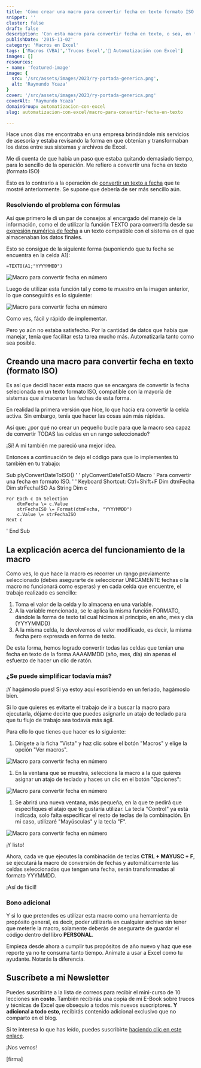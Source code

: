 ```yaml
---
title: 'Cómo crear una macro para convertir fecha en texto formato ISO de forma fácil y rápida'
snippet: ''
cluster: false
draft: false 
description: 'Con esta macro para convertir fecha en texto, o sea, en formato ISO, podrás ahorrarte mucho tiempo en conversiones y concentrarte en el resto del trabajo.'
publishDate: '2015-11-02'
category: 'Macros en Excel'
tags: ['Macros (VBA)','Trucos Excel','🤖 Automatización con Excel']
images: []
resources: 
- name: 'featured-image'
image: {
  src: '/src/assets/images/2023/ry-portada-generica.png',
  alt: 'Raymundo Ycaza'
}
cover: '/src/assets/images/2023/ry-portada-generica.png'
coverAlt: 'Raymundo Ycaza'
domainGroup: automatizacion-con-excel
slug: automatizacion-con-excel/macro-para-convertir-fecha-en-texto

---
```


Hace unos días me encontraba en una empresa brindándole mis servicios de asesoría y estaba revisando la forma en que obtenían y transformaban los datos entre sus sistemas y archivos de Excel.

Me di cuenta de que había un paso que estaba quitando demasiado tiempo, para lo sencillo de la operación. Me refiero a convertir una fecha en texto (formato ISO)

Esto es lo contrario a la operación de [convertir un texto a fecha](http://raymundoycaza.com/como-convertir-un-texto-a-fecha/) que te mostré anteriormente. Se supone que debería de ser más sencillo aún.

### Resolviendo el problema con fórmulas

Así que primero le di un par de consejos al encargado del manejo de la información, como el de utilizar la función TEXTO para convertirla desde su [expresión numérica de fecha](http://raymundoycaza.com/que-son-las-fechas-para-excel/) a un texto compatible con el sistema en el que almacenaban los datos finales.

Esto se consigue de la siguiente forma (suponiendo que tu fecha se encuentra en la celda A1):

`=TEXTO(A1;"YYYYMMDD")`

![Macro para convertir fecha en número](/src/assets/images/2023/macro-para-convertir-fecha-en-numero.png)

Luego de utilizar esta función tal y como te muestro en la imagen anterior, lo que conseguirás es lo siguiente:

![Macro para convertir fecha en número](/src/assets/images/2023/macro-para-convertir-fecha-en-numero-01.png)

Como ves, fácil y rápido de implementar.

Pero yo aún no estaba satisfecho. Por la cantidad de datos que había que manejar, tenía que facilitar esta tarea mucho más. Automatizarla tanto como sea posible.

## Creando una macro para convertir fecha en texto (formato ISO)

Es así que decidí hacer esta macro que se encargara de convertir la fecha selecionada en un texto formato ISO, compatible con la mayoría de sistemas que almacenan las fechas de esta forma.

En realidad la primera versión que hice, lo que hacía era convertir la celda activa. Sin embargo, tenía que hacer las cosas aún más rápidas.

Así que: ¿por qué no crear un pequeño bucle para que la macro sea capaz de convertir TODAS las celdas en un rango seleccionado?

¡Sí! A mi también me pareció una mejor idea.

Entonces a continuación te dejo el código para que lo implementes tú también en tu trabajo:

Sub plyConvertDateToISO()
'
' plyConvertDateToISO Macro
' Para convertir una fecha en formato ISO.
'
' Keyboard Shortcut: Ctrl+Shift+F
    Dim dtmFecha
    Dim strFechaISO As String
    Dim c
    
    
    For Each c In Selection
        dtmFecha \= c.Value
        strFechaISO \= Format(dtmFecha, "YYYYMMDD")
        c.Value \= strFechaISO
    Next c
    
    
'
End Sub

## La explicación acerca del funcionamiento de la macro

Como ves, lo que hace la macro es recorrer un rango previamente seleccionado (debes asegurarte de seleccionar ÚNICAMENTE fechas o la macro no funcionará como esperas) y en cada celda que encuentre, el trabajo realizado es sencillo:

1. Toma el valor de la celda y lo almacena en una variable.
2. A la variable mencionada, se le aplica la misma función FORMATO, dándole la forma de texto tal cual hicimos al principio, en año, mes y día (YYYYMMDD)
3. A la misma celda, le devolvemos el valor modificado, es decir, la misma fecha pero expresada en forma de texto.

De esta forma, hemos logrado convertir todas las celdas que tenían una fecha en texto de la forma AAAAMMDD (año, mes, día) sin apenas el esfuerzo de hacer un clic de ratón.

### ¿Se puede simplificar todavía más?

¡Y hagámoslo pues! Si ya estoy aquí escribiendo en un feriado, hagámoslo bien.

Si lo que quieres es evitarte el trabajo de ir a buscar la macro para ejecutarla, déjame decirte que puedes asignarle un atajo de teclado para que tu flujo de trabajo sea todavía más ágil.

Para ello lo que tienes que hacer es lo siguiente:

1. Dirígete a la ficha "Vista" y haz clic sobre el botón "Macros" y elige la opción "Ver macros".

![Macro para convertir fecha en número](/src/assets/images/2023/macro-para-convertir-fecha-en-numero-02.png)

1. En la ventana que se muestra, selecciona la macro a la que quieres asignar un atajo de teclado y haces un clic en el botón "Opciones":

![Macro para convertir fecha en número](/src/assets/images/2023/macro-para-convertir-fecha-en-numero-03.png)

1. Se abrirá una nueva ventana, más pequeña, en la que te pedirá que especifiques el atajo que te gustaría utilizar. La tecla "Control" ya está indicada, solo falta especificar el resto de teclas de la combinación. En mi caso, utilizaré "Mayúsculas" y la tecla "F".

![Macro para convertir fecha en número](/src/assets/images/2023/macro-para-convertir-fecha-en-numero-04.png)

¡Y listo!

Ahora, cada ve que ejecutes la combinación de teclas **CTRL + MAYUSC + F**, se ejecutará la macro de conversión de fechas y automáticamente las celdas seleccionadas que tengan una fecha, serán transformadas al formato YYYMMDD.

¡Así de fácil!

### Bono adicional

Y si lo que pretendes es utilizar esta macro como una herramienta de propósito general, es decir, poder utilizarla en cualquier archivo sin tener que meterle la macro, solamente deberás de asegurarte de guardar el código dentro del libro **PERSONAL**.

Empieza desde ahora a cumplir tus propósitos de año nuevo y haz que ese reporte ya no te consuma tanto tiempo. Anímate a usar a Excel como tu ayudante. Notarás la diferencia.

## Suscríbete a mi Newsletter

Puedes suscribirte a la lista de correos para recibir el mini-curso de 10 lecciones **sin costo**. También recibirás una copia de mi E-Book sobre trucos y técnicas de Excel que obsequio a todos mis nuevos suscriptores. **Y adicional a todo esto**, recibirás contenido adicional exclusivo que no comparto en el blog.

Si te interesa lo que has leído, puedes suscribirte [haciendo clic en este enlace](#).

¡Nos vemos!

\[firma\]

